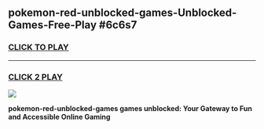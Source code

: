 
## pokemon-red-unblocked-games-Unblocked-Games-Free-Play #6c6s7
<h3>
<a href="https://us.freeplayer.one?title=pokemon-red-unblocked-games&ref=9M">CLICK TO PLAY</a></h3>
<hr>

<h3>
<a href="https://us.freeplayer.one?title=pokemon-red-unblocked-games&ref=9M">CLICK 2 PLAY</a>
  
</h3>

<a href="https://us.freeplayer.one?title=pokemon-red-unblocked-games&ref=9M"><img src="https://clearcache.store/games.png"></a>


**pokemon-red-unblocked-games games unblocked: Your Gateway to Fun and Accessible Online Gaming**
